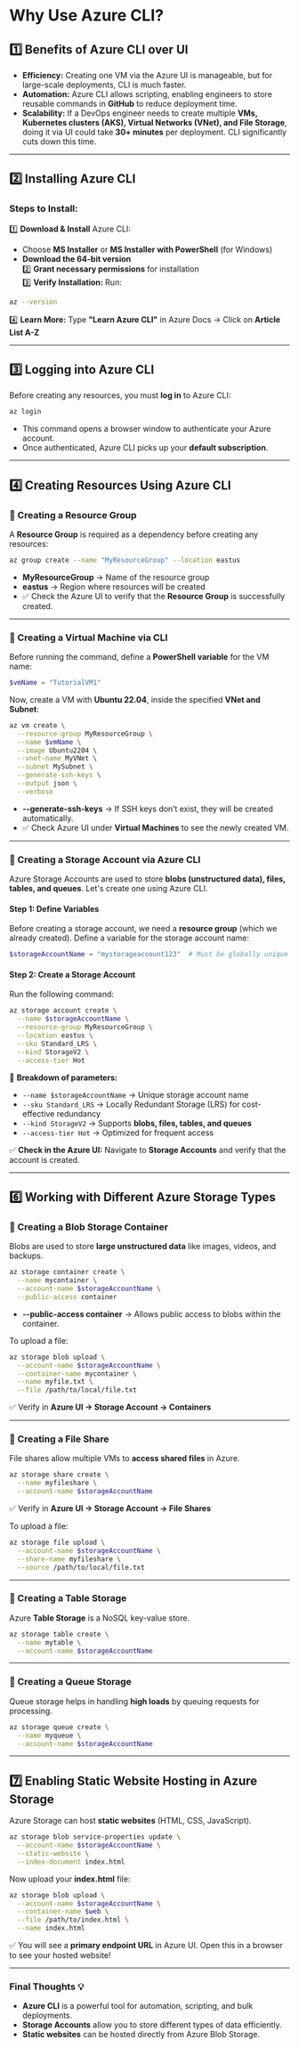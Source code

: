 # **Why Use Azure CLI?**  

## **1️⃣ Benefits of Azure CLI over UI**  
- **Efficiency:** Creating one VM via the Azure UI is manageable, but for large-scale deployments, CLI is much faster.  
- **Automation:** Azure CLI allows scripting, enabling engineers to store reusable commands in **GitHub** to reduce deployment time.  
- **Scalability:** If a DevOps engineer needs to create multiple **VMs, Kubernetes clusters (AKS), Virtual Networks (VNet), and File Storage**, doing it via UI could take **30+ minutes** per deployment. CLI significantly cuts down this time.  

---

## **2️⃣ Installing Azure CLI**  

### **Steps to Install:**  
1️⃣ **Download & Install** Azure CLI:  
   - Choose **MS Installer** or **MS Installer with PowerShell** (for Windows)  
   - **Download the 64-bit version**  
2️⃣ **Grant necessary permissions** for installation  
3️⃣ **Verify Installation:** Run:  
   ```sh
   az --version
   ```  
4️⃣ **Learn More:** Type **"Learn Azure CLI"** in Azure Docs → Click on **Article List A-Z**  

---

## **3️⃣ Logging into Azure CLI**  
Before creating any resources, you must **log in** to Azure CLI:  
```sh
az login
```  
- This command opens a browser window to authenticate your Azure account.  
- Once authenticated, Azure CLI picks up your **default subscription**.  

---

## **4️⃣ Creating Resources Using Azure CLI**  

### **📌 Creating a Resource Group**  
A **Resource Group** is required as a dependency before creating any resources:  
```sh
az group create --name "MyResourceGroup" --location eastus
```  
- **MyResourceGroup** → Name of the resource group  
- **eastus** → Region where resources will be created  
- ✅ Check the Azure UI to verify that the **Resource Group** is successfully created.  

---

### **📌 Creating a Virtual Machine via CLI**  

Before running the command, define a **PowerShell variable** for the VM name:  
```powershell
$vmName = "TutorialVM1"
```  

Now, create a VM with **Ubuntu 22.04**, inside the specified **VNet and Subnet**:  
```sh
az vm create \
  --resource-group MyResourceGroup \
  --name $vmName \
  --image Ubuntu2204 \
  --vnet-name MyVNet \
  --subnet MySubnet \
  --generate-ssh-keys \
  --output json \
  --verbose
```  
- **--generate-ssh-keys** → If SSH keys don’t exist, they will be created automatically.  
- ✅ Check Azure UI under **Virtual Machines** to see the newly created VM.  

---

### **📌 Creating a Storage Account via Azure CLI**  

Azure Storage Accounts are used to store **blobs (unstructured data), files, tables, and queues**. Let's create one using Azure CLI.  

#### **Step 1: Define Variables**  
Before creating a storage account, we need a **resource group** (which we already created). Define a variable for the storage account name:  
```powershell
$storageAccountName = "mystorageaccount123"  # Must be globally unique
```

#### **Step 2: Create a Storage Account**  
Run the following command:  
```sh
az storage account create \
  --name $storageAccountName \
  --resource-group MyResourceGroup \
  --location eastus \
  --sku Standard_LRS \
  --kind StorageV2 \
  --access-tier Hot
```
🔹 **Breakdown of parameters:**  
- `--name $storageAccountName` → Unique storage account name  
- `--sku Standard_LRS` → Locally Redundant Storage (LRS) for cost-effective redundancy  
- `--kind StorageV2` → Supports **blobs, files, tables, and queues**  
- `--access-tier Hot` → Optimized for frequent access  

✅ **Check in the Azure UI:** Navigate to **Storage Accounts** and verify that the account is created.  

---

## **6️⃣ Working with Different Azure Storage Types**  

### **📌 Creating a Blob Storage Container**  
Blobs are used to store **large unstructured data** like images, videos, and backups.  

```sh
az storage container create \
  --name mycontainer \
  --account-name $storageAccountName \
  --public-access container
```
- **--public-access container** → Allows public access to blobs within the container.  

To upload a file:  
```sh
az storage blob upload \
  --account-name $storageAccountName \
  --container-name mycontainer \
  --name myfile.txt \
  --file /path/to/local/file.txt
```
✅ Verify in **Azure UI → Storage Account → Containers**  

---

### **📌 Creating a File Share**  
File shares allow multiple VMs to **access shared files** in Azure.  

```sh
az storage share create \
  --name myfileshare \
  --account-name $storageAccountName
```
✅ Verify in **Azure UI → Storage Account → File Shares**  

To upload a file:  
```sh
az storage file upload \
  --account-name $storageAccountName \
  --share-name myfileshare \
  --source /path/to/local/file.txt
```

---

### **📌 Creating a Table Storage**  
Azure **Table Storage** is a NoSQL key-value store.  

```sh
az storage table create \
  --name mytable \
  --account-name $storageAccountName
```

---

### **📌 Creating a Queue Storage**  
Queue storage helps in handling **high loads** by queuing requests for processing.  

```sh
az storage queue create \
  --name myqueue \
  --account-name $storageAccountName
```

---

## **7️⃣ Enabling Static Website Hosting in Azure Storage**  
Azure Storage can host **static websites** (HTML, CSS, JavaScript).  

```sh
az storage blob service-properties update \
  --account-name $storageAccountName \
  --static-website \
  --index-document index.html
```
Now upload your **index.html** file:  
```sh
az storage blob upload \
  --account-name $storageAccountName \
  --container-name $web \
  --file /path/to/index.html \
  --name index.html
```
✅ You will see a **primary endpoint URL** in Azure UI. Open this in a browser to see your hosted website!  

---

### **Final Thoughts 💡**
- **Azure CLI** is a powerful tool for automation, scripting, and bulk deployments.  
- **Storage Accounts** allow you to store different types of data efficiently.  
- **Static websites** can be hosted directly from Azure Blob Storage.  

